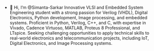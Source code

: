 - 👋 Hi, I’m @Simanta-Sarkar
Innovative VLSI and Embedded System Engineering student with a strong passion for Verilog (VHDL), Digital Electronics, Python development, Image processing, and embedded systems. Proficient in Python, Verilog, C++, and C, with expertise in Vivado, Cadence Virtuoso, MATLAB, Proteus 8 Professional, and LTspice. Seeking challenging opportunities to apply technical skills to real-world electronics and telecommunication projects, including IoT, Digital Electronics, and Image Processing systems.

<!---
Simanta-Sarkar/Simanta-Sarkar is a ✨ special ✨ repository because its `README.md` (this file) appears on your GitHub profile.
You can click the Preview link to take a look at your changes.
--->
